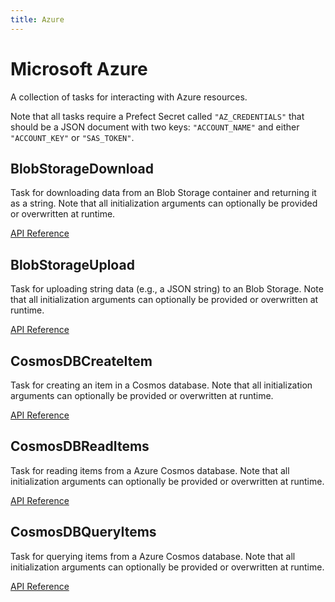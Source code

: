 ```yaml
---
title: Azure
---
```


# Microsoft Azure

A collection of tasks for interacting with Azure resources.

Note that all tasks require a Prefect Secret called `"AZ_CREDENTIALS"` that should be a JSON
document with two keys: `"ACCOUNT_NAME"` and either `"ACCOUNT_KEY"` or `"SAS_TOKEN"`.

## BlobStorageDownload <Badge text="task"/>

Task for downloading data from an Blob Storage container and returning it as a string. Note that all initialization arguments can optionally be provided or overwritten at runtime.

[API Reference](/api/latest/tasks/azure.html#prefect-tasks-azure-blobstorage-blobstoragedownload)

## BlobStorageUpload <Badge text="task"/>

Task for uploading string data (e.g., a JSON string) to an Blob Storage. Note that all initialization arguments can optionally be provided or overwritten at runtime.

[API Reference](/api/latest/tasks/azure.html#prefect-tasks-azure-blobstorage-blobstorageupload)

## CosmosDBCreateItem <Badge text="task"/>

Task for creating an item in a Cosmos database. Note that all initialization arguments can optionally be provided or overwritten at runtime.

[API Reference](/api/latest/tasks/azure.html#prefect-tasks-azure-cosmosdb-cosmosdbcreateitem)

## CosmosDBReadItems <Badge text="task"/>

Task for reading items from a Azure Cosmos database. Note that all initialization arguments can optionally be provided or overwritten at runtime.

[API Reference](/api/latest/tasks/azure.html#prefect-tasks-azure-cosmosdb-cosmosdbreaditems)

## CosmosDBQueryItems <Badge text="task"/>

Task for querying items from a Azure Cosmos database. Note that all initialization arguments can optionally be provided or overwritten at runtime.

[API Reference](/api/latest/tasks/azure.html#prefect-tasks-azure-cosmosdb-cosmosdbqueryitems)
